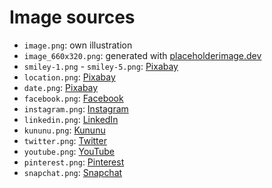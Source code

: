 # Image sources

* `image.png`: own illustration
* `image_660x320.png`: generated with [placeholderimage.dev](https://placeholderimage.dev/)
* `smiley-1.png` - `smiley-5.png`: [Pixabay](https://pixabay.com/illustrations/smiley-face-emotions-icons-faces-6990506/)
* `location.png`: [Pixabay](https://pixabay.com/vectors/locator-map-indicator-pointer-pin-1093167/)
* `date.png`: [Pixabay](https://pixabay.com/vectors/calender-icon-day-date-event-4021509/)
* `facebook.png`: [Facebook](https://www.facebook.com/brand/resources/facebookapp/logo)
* `instagram.png`: [Instagram](https://www.facebook.com/brand/resources/instagram/instagram-brand/)
* `linkedin.png`: [LinkedIn](https://brand.linkedin.com/downloads)
* `kununu.png`: [Kununu](https://assets.kununu.com/images/images_badges/profile-widgets/icon.png)
* `twitter.png`: [Twitter](https://about.twitter.com/en/who-we-are/brand-toolkit)
* `youtube.png`: [YouTube](https://www.youtube.com/howyoutubeworks/resources/brand-resources/#logos-icons-and-colors)
* `pinterest.png`: [Pinterest](https://business.pinterest.com/en/brand-guidelines/)
* `snapchat.png`: [Snapchat](https://www.snap.com/en-US/brand-guidelines)